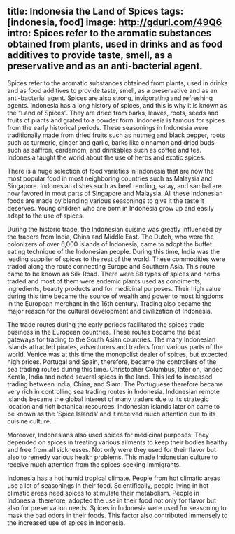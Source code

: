 title: Indonesia the Land of Spices
tags: [indonesia, food]
image: http://gdurl.com/49Q6
intro: Spices refer to the aromatic substances obtained from plants, used in drinks and as food additives to provide taste, smell, as a preservative and as an anti-bacterial agent.
---
Spices refer to the aromatic substances obtained from plants, used in drinks
and as food additives to provide taste, smell, as a preservative and as an
anti-bacterial agent. Spices are also strong, invigorating and refreshing
agents. Indonesia has a long history of spices, and this is why it is known as
the “Land of Spices”. They are dried from barks, leaves, roots, seeds and
fruits of plants and grated to a powder form. Indonesia is famous for spices
from the early historical periods. These seasonings in Indonesia were
traditionally made from dried fruits such as nutmeg and black pepper, roots
such as turmeric, ginger and garlic, barks like cinnamon and dried buds such as
saffron, cardamom, and drinkables such as coffee and tea. Indonesia taught the
world about the use of herbs and exotic spices.

There is a huge selection of food varieties in Indonesia that are
now the most popular food in most neighboring countries such as Malaysia and
Singapore. Indonesian dishes such as beef rending, satay, and sambal are now
favored in most parts of Singapore and Malaysia. All these Indonesian foods are
made by blending various seasonings to give it the taste it deserves. Young
children who are born in Indonesia grow up and easily adapt to the use of
spices.

During the historic trade, the Indonesian cuisine was greatly influenced by the
traders from India, China and Middle East. The Dutch, who were the colonizers
of over 6,000 islands of Indonesia, came to adopt the buffet eating technique
of the Indonesian people. During this time, India was the leading supplier of
spices to the rest of the world. These commodities were traded along the route
connecting Europe and Southern Asia. This route came to be known as Silk Road.
There were 88 types of spices and herbs traded and most of them were endemic
plants used as condiments, ingredients, beauty products and for medicinal
purposes. Their high value during this time became the source of wealth and
power to most kingdoms in the European merchant in the 16th century. Trading
also became the major reason for the cultural development and civilization of
Indonesia.

The trade routes during the early periods facilitated the spices trade business
in the European countries. These routes became the best gateways for trading to
the South Asian countries. The many Indonesian islands attracted pirates,
adventurers and traders from various parts of the world. Venice was at this
time the monopolist dealer of spices, but expected high prices. Portugal and
Spain, therefore, became the controllers of the sea trading routes during this
time. Christopher Columbus, later on, landed Kerala, India and noted several
spices in the land. This led to increased trading between India, China, and
Siam. The Portuguese therefore became very rich in controlling sea trading
routes in Indonesia. Indonesian remote islands became the global interest of
many traders due to its strategic location and rich botanical resources.
Indonesian islands later on came to be known as the ‘Spice Islands’ and it
received much attention due to its cuisine culture.

Moreover, Indonesians also used spices for medicinal
purposes. They depended on spices in treating various ailments to keep their
bodies healthy and free from all sicknesses. Not only were they used for their
flavor but also to remedy various health problems. This made Indonesian culture
to receive much attention from the spices-seeking immigrants.

Indonesia has a hot humid tropical climate. People from hot climatic areas use
a lot of seasonings in their food. Scientifically, people living in hot
climatic areas need spices to stimulate their metabolism. People in Indonesia,
therefore, adopted the use in their food not only for flavor but also for
preservation needs. Spices in Indonesia were used for seasoning to mask the bad
odors in their foods. This factor also contributed immensely to the increased
use of spices in Indonesia.
